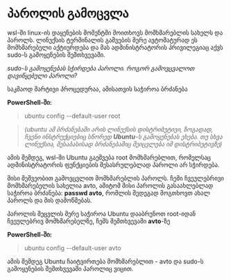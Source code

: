 # პაროლის გამოცვლა

wsl-ში linux-ის დაყენების მომენტში მოითხოვს მომხმარებლის სახელს და პაროლს. ლინუქსის ტერმინალის გაშვების მერე ავტომატურად ეს მომხმარებელი აქტიურდება და მას ადმინისტრატორის პრივილეგიაც აქვს sudo-ს გამოყენების შემთხვევაში.

*sudo-ს გამოყენებას სჭირდება პაროლი. როგორ გამოვცვალოთ დავიწყებული პაროლი?*

საკმაოდ მარტივი პროცედურაა, ამისათვის საჭიროა ბრძანება 

**PowerShell-ში:** 

>ubuntu config --default-user root

> *(*ubuntu* ამ ბრძანებაში არის ლინუქსის დისტრიბუტივი, ზოგადად, ჩვენი ინსტრუქციებიც სწორედ **Ubuntu**-ს გამოყენებას ეხება. თუ სხვა ლინუქსია, შესაბასისად ბრძანებაშიც შეიცვლება იმ დისტრიბუტივზე)*

ამის შემდეგ, wsl-ში Ubuntu გაეშვება root მომხმარებლით, რომელსაც ადმინისტრატორის ფუნქციების შესასრულებლად პაროლი არ სჭირდება.

მისი მეშვეობით გამოვცვლით მომხმარებლის პაროლს. ჩემი ჩვეულებრივი მომხმარებელის სახელია avto, ამიტომ მისი პაროლის გასაახლებლად საჭიროა ბრძანება: **passwd avto**, რომლის შედეგად მოგთხოვთ ახალ პაროლს და მის დამოწმებას.

პაროლის შეცვლის მერე საჭიროა Ubuntu დააბრუნოთ root-იდან ჩვეულებრივ მომხმარებელზე, ჩემს შემთხვევაში **avto**-ზე

**PowerShell-ში:**

> ubuntu config --default-user avto

ამის შემდეგ Ubuntu ჩაიტვირთება მომხმარებლით - avto და sudo-ს გამოყენების შემთხვევაში პაროლიც ვიცით.
